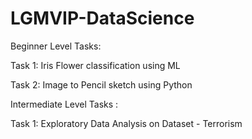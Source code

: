 # LGMVIP-DataScience
Beginner Level Tasks: 

Task 1: Iris Flower classification using ML

Task 2: Image to Pencil sketch using Python

Intermediate Level Tasks :

Task 1: Exploratory Data Analysis on Dataset - Terrorism

